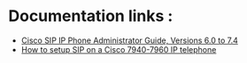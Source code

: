 # Documentation links :
* [Cisco SIP IP Phone Administrator Guide, Versions 6.0 to 7.4](https://www.cisco.com/c/en/us/td/docs/voice_ip_comm/cuipph/7960g_7940g/sip/6_0_7_4/english/administration/guide/ver6_0/sipaxd60.html)
* [How to setup SIP on a Cisco 7940-7960 IP telephone](https://www.voip-info.org/setup-sip-on-7940---7960/)